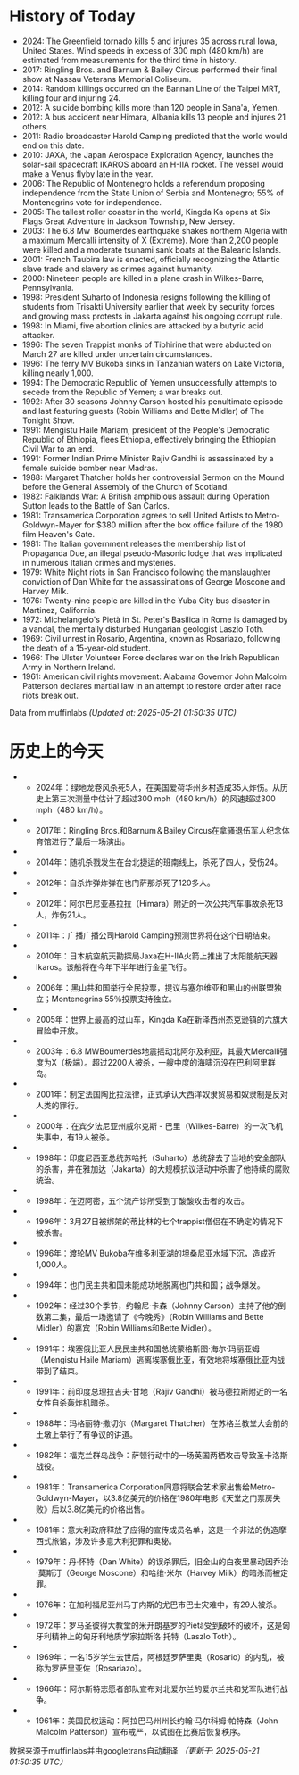 # History of Today 

- 2024: The Greenfield tornado kills 5 and injures 35 across rural Iowa, United States. Wind speeds in excess of 300 mph (480 km/h) are estimated from measurements for the third time in history.
- 2017: Ringling Bros. and Barnum & Bailey Circus performed their final show at Nassau Veterans Memorial Coliseum.
- 2014: Random killings occurred on the Bannan Line of the Taipei MRT, killing four and injuring 24.
- 2012: A suicide bombing kills more than 120 people in Sana'a, Yemen.
- 2012: A bus accident near Himara, Albania kills 13 people and injures 21 others.
- 2011: Radio broadcaster Harold Camping predicted that the world would end on this date.
- 2010: JAXA, the Japan Aerospace Exploration Agency, launches the solar-sail spacecraft IKAROS aboard an H-IIA rocket. The vessel would make a Venus flyby late in the year.
- 2006: The Republic of Montenegro holds a referendum proposing independence from the State Union of Serbia and Montenegro; 55% of Montenegrins vote for independence.
- 2005: The tallest roller coaster in the world, Kingda Ka opens at Six Flags Great Adventure in Jackson Township, New Jersey.
- 2003: The 6.8 Mw  Boumerdès earthquake shakes northern Algeria with a maximum Mercalli intensity of X (Extreme). More than 2,200 people were killed and a moderate tsunami sank boats at the Balearic Islands.
- 2001: French Taubira law is enacted, officially recognizing the Atlantic slave trade and slavery as crimes against humanity.
- 2000: Nineteen people are killed in a plane crash in Wilkes-Barre, Pennsylvania.
- 1998: President Suharto of Indonesia resigns following the killing of students from Trisakti University earlier that week by security forces and growing mass protests in Jakarta against his ongoing corrupt rule.
- 1998: In Miami, five abortion clinics are attacked by a butyric acid attacker.
- 1996: The seven Trappist monks of Tibhirine that were abducted on March 27 are killed under uncertain circumstances.
- 1996: The ferry MV Bukoba sinks in Tanzanian waters on Lake Victoria, killing nearly 1,000.
- 1994: The Democratic Republic of Yemen unsuccessfully attempts to secede from the Republic of Yemen; a war breaks out.
- 1992: After 30 seasons Johnny Carson hosted his penultimate episode and last featuring guests (Robin Williams and Bette Midler) of The Tonight Show.
- 1991: Mengistu Haile Mariam, president of the People's Democratic Republic of Ethiopia, flees Ethiopia, effectively bringing the Ethiopian Civil War to an end.
- 1991: Former Indian Prime Minister Rajiv Gandhi is assassinated by a female suicide bomber near Madras.
- 1988: Margaret Thatcher holds her controversial Sermon on the Mound before the General Assembly of the Church of Scotland.
- 1982: Falklands War: A British amphibious assault during Operation Sutton leads to the Battle of San Carlos.
- 1981: Transamerica Corporation agrees to sell United Artists to Metro-Goldwyn-Mayer for $380 million after the box office failure of the 1980 film Heaven's Gate.
- 1981: The Italian government releases the membership list of Propaganda Due, an illegal pseudo-Masonic lodge that was implicated in numerous Italian crimes and mysteries.
- 1979: White Night riots in San Francisco following the manslaughter conviction of Dan White for the assassinations of George Moscone and Harvey Milk.
- 1976: Twenty-nine people are killed in the Yuba City bus disaster in Martinez, California.
- 1972: Michelangelo's Pietà in St. Peter's Basilica in Rome is damaged by a vandal, the mentally disturbed Hungarian geologist Laszlo Toth.
- 1969: Civil unrest in Rosario, Argentina, known as Rosariazo, following the death of a 15-year-old student.
- 1966: The Ulster Volunteer Force declares war on the Irish Republican Army in Northern Ireland.
- 1961: American civil rights movement: Alabama Governor John Malcolm Patterson declares martial law in an attempt to restore order after race riots break out.

Data from muffinlabs
*(Updated at: 2025-05-21 01:50:35 UTC)*

# 历史上的今天 

- -  2024年：绿地龙卷风杀死5人，在美国爱荷华州乡村造成35人炸伤。从历史上第三次测量中估计了超过300 mph（480 km/h）的风速超过300 mph（480 km/h）。
- -  2017年：Ringling Bros.和Barnum＆Bailey Circus在拿骚退伍军人纪念体育馆进行了最后一场演出。
- -  2014年：随机杀戮发生在台北捷运的班南线上，杀死了四人，受伤24。
- -  2012年：自杀炸弹炸弹在也门萨那杀死了120多人。
- -  2012年：阿尔巴尼亚基拉拉（Himara）附近的一次公共汽车事故杀死13人，炸伤21人。
- -  2011年：广播广播公司Harold Camping预测世界将在这个日期结束。
- -  2010年：日本航空航天勘探局Jaxa在H-IIA火箭上推出了太阳能航天器Ikaros。该船将在今年下半年进行金星飞行。
- -  2006年：黑山共和国举行全民投票，提议与塞尔维亚和黑山的州联盟独立；Montenegrins 55％投票支持独立。
- -  2005年：世界上最高的过山车，Kingda Ka在新泽西州杰克逊镇的六旗大冒险中开放。
- -  2003年：6.8 MWBoumerdès地震摇动北阿尔及利亚，其最大Mercalli强度为X（极端）。超过2200人被杀，一艘中度的海啸沉没在巴利阿里群岛。
- -  2001年：制定法国陶比拉法律，正式承认大西洋奴隶贸易和奴隶制是反对人类的罪行。
- -  2000年：在宾夕法尼亚州威尔克斯 - 巴里（Wilkes-Barre）的一次飞机失事中，有19人被杀。
- -  1998年：印度尼西亚总统苏哈托（Suharto）总统辞去了当地的安全部队的杀害，并在雅加达（Jakarta）的大规模抗议活动中杀害了他持续的腐败统治。
- -  1998年：在迈阿密，五个流产诊所受到丁酸酸攻击者的攻击。
- -  1996年：3月27日被绑架的蒂比林的七个trappist僧侣在不确定的情况下被杀害。
- -  1996年：渡轮MV Bukoba在维多利亚湖的坦桑尼亚水域下沉，造成近1,000人。
- -  1994年：也门民主共和国未能成功地脱离也门共和国；战争爆发。
- -  1992年：经过30个季节，约翰尼·卡森（Johnny Carson）主持了他的倒数第二集，最后一场邀请了《今晚秀》（Robin Williams and Bette Midler）的嘉宾（Robin Williams和Bette Midler）。
- -  1991年：埃塞俄比亚人民民主共和国总统蒙格斯图·海尔·玛丽亚姆（Mengistu Haile Mariam）逃离埃塞俄比亚，有效地将埃塞俄比亚内战带到了结束。
- -  1991年：前印度总理拉吉夫·甘地（Rajiv Gandhi）被马德拉斯附近的一名女性自杀轰炸机暗杀。
- -  1988年：玛格丽特·撒切尔（Margaret Thatcher）在苏格兰教堂大会前的土墩上举行了有争议的讲道。
- -  1982年：福克兰群岛战争：萨顿行动中的一场英国两栖攻击导致圣卡洛斯战役。
- -  1981年：Transamerica Corporation同意将联合艺术家出售给Metro-Goldwyn-Mayer，以3.8亿美元的价格在1980年电影《天堂之门票房失败》后以3.8亿美元的价格出售。
- -  1981年：意大利政府释放了应得的宣传成员名单，这是一个非法的伪造摩西式旅馆，涉及许多意大利犯罪和奥秘。
- -  1979年：丹·怀特（Dan White）的误杀罪后，旧金山的白夜里暴动因乔治·莫斯汀（George Moscone）和哈维·米尔（Harvey Milk）的暗杀而被定罪。
- -  1976年：在加利福尼亚州马丁内斯的尤巴市巴士灾难中，有29人被杀。
- -  1972年：罗马圣彼得大教堂的米开朗基罗的Pietà受到破坏的破坏，这是匈牙利精神上的匈牙利地质学家拉斯洛·托特（Laszlo Toth）。
- -  1969年：一名15岁学生去世后，阿根廷罗萨里奥（Rosario）的内乱，被称为罗萨里亚佐（Rosariazo）。
- -  1966年：阿尔斯特志愿者部队宣布对北爱尔兰的爱尔兰共和党军队进行战争。
- -  1961年：美国民权运动：阿拉巴马州州长约翰·马尔科姆·帕特森（John Malcolm Patterson）宣布戒严，以试图在比赛后恢复秩序。

数据来源于muffinlabs并由googletrans自动翻译
*（更新于: 2025-05-21 01:50:35 UTC）*